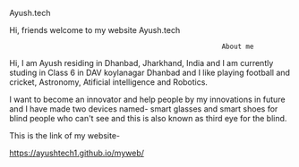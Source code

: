  Ayush.tech 

Hi, friends welcome to my website Ayush.tech
  
                                                         About me
  
 Hi, I am Ayush residing in Dhanbad, Jharkhand, India and I am currently studing in Class 6 in DAV koylanagar Dhanbad and I like playing football and cricket, Astronomy, Atificial intelligence and Robotics.
 
 I want to become an innovator and help people by my innovations in future and I have made two devices named- smart glasses and smart shoes for blind people who can't see and this is also known as third eye for the blind. 
 
 This is the link of my website-

https://ayushtech1.github.io/myweb/
 
